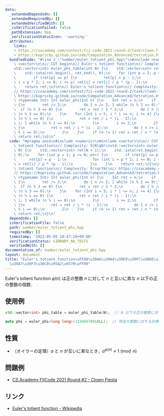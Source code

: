 ```yaml
---
data:
  _extendedDependsOn: []
  _extendedRequiredBy: []
  _extendedVerifiedWith: []
  _isVerificationFailed: false
  _pathExtension: hpp
  _verificationStatusIcon: ':warning:'
  attributes:
    links:
    - https://csacademy.com/contest/fii-code-2021-round-2/task/clown-fiesta/
    - https://kopricky.github.io/code/Computation_Advanced/tetration.html
  bundledCode: "#line 2 \"number/euler_totient_phi.hpp\"\n#include <numeric>\n#include\
    \ <vector>\n\n// CUT begin\n// Euler's totient function\n// Complexity: O(NlgN)\n\
    std::vector<int> euler_phi_table(int N) {\n    std::vector<int> ret(N + 1);\n\
    \    std::iota(ret.begin(), ret.end(), 0);\n    for (int p = 2; p <= N; p++) {\n\
    \        if (ret[p] == p) {\n            ret[p] = p - 1;\n            for (int\
    \ i = p * 2; i <= N; i += p) ret[i] = ret[i] / p * (p - 1);\n        }\n    }\n\
    \    return ret;\n}\n\n// Euler's totient function\n// Complexity: O(sqrtN)\n\
    // https://csacademy.com/contest/fii-code-2021-round-2/task/clown-fiesta/\n//\
    \ https://kopricky.github.io/code/Computation_Advanced/tetration.html\ntemplate\
    \ <typename Int> Int euler_phi(Int n) {\n    Int ret = n;\n    if (n % 2 == 0)\
    \ {\n        ret /= 2;\n        do { n /= 2; } while (n % 2 == 0);\n    }\n  \
    \  if (n % 3 == 0) {\n        ret = ret / 3 * 2;\n        do { n /= 3; } while\
    \ (n % 3 == 0);\n    }\n    for (Int i = 5; i * i <= n; i += 4) {\n        if\
    \ (n % i == 0) {\n            ret = ret / i * (i - 1);\n            do { n /=\
    \ i; } while (n % i == 0);\n        }\n        i += 2;\n        if (n % i == 0)\
    \ {\n            ret = ret / i * (i - 1);\n            do { n /= i; } while (n\
    \ % i == 0);\n        }\n    }\n    if (n != 1) ret = ret / n * (n - 1);\n   \
    \ return ret;\n}\n"
  code: "#pragma once\n#include <numeric>\n#include <vector>\n\n// CUT begin\n// Euler's\
    \ totient function\n// Complexity: O(NlgN)\nstd::vector<int> euler_phi_table(int\
    \ N) {\n    std::vector<int> ret(N + 1);\n    std::iota(ret.begin(), ret.end(),\
    \ 0);\n    for (int p = 2; p <= N; p++) {\n        if (ret[p] == p) {\n      \
    \      ret[p] = p - 1;\n            for (int i = p * 2; i <= N; i += p) ret[i]\
    \ = ret[i] / p * (p - 1);\n        }\n    }\n    return ret;\n}\n\n// Euler's\
    \ totient function\n// Complexity: O(sqrtN)\n// https://csacademy.com/contest/fii-code-2021-round-2/task/clown-fiesta/\n\
    // https://kopricky.github.io/code/Computation_Advanced/tetration.html\ntemplate\
    \ <typename Int> Int euler_phi(Int n) {\n    Int ret = n;\n    if (n % 2 == 0)\
    \ {\n        ret /= 2;\n        do { n /= 2; } while (n % 2 == 0);\n    }\n  \
    \  if (n % 3 == 0) {\n        ret = ret / 3 * 2;\n        do { n /= 3; } while\
    \ (n % 3 == 0);\n    }\n    for (Int i = 5; i * i <= n; i += 4) {\n        if\
    \ (n % i == 0) {\n            ret = ret / i * (i - 1);\n            do { n /=\
    \ i; } while (n % i == 0);\n        }\n        i += 2;\n        if (n % i == 0)\
    \ {\n            ret = ret / i * (i - 1);\n            do { n /= i; } while (n\
    \ % i == 0);\n        }\n    }\n    if (n != 1) ret = ret / n * (n - 1);\n   \
    \ return ret;\n}\n"
  dependsOn: []
  isVerificationFile: false
  path: number/euler_totient_phi.hpp
  requiredBy: []
  timestamp: '2021-05-05 10:47:28+09:00'
  verificationStatus: LIBRARY_NO_TESTS
  verifiedWith: []
documentation_of: number/euler_totient_phi.hpp
layout: document
title: "Euler's totient function\uFF08\u30AA\u30A4\u30E9\u30FC\u306E\u30C8\u30FC\u30B7\
  \u30A7\u30F3\u30C8\u95A2\u6570\uFF09"
---
```


Euler's totient function $\varphi(n)$ は正の整数 $n$ に対して $n$ と互いに素な $n$ 以下の正の整数の個数．

## 使用例

``` cpp
std::vector<int> phi_table = euler_phi_table(N);  // N 以下の正の整数に対するテーブル作成 O(N log N)

auto phi = euler_phi<long long>(12345678910LL);  // 特定の整数に対する計算 O(sqrt N)
```

## 性質

- （オイラーの定理）$a$ と $n$ が互いに素なとき，$\displaystyle a^{\varphi(n)} \equiv 1 \pmod{n}$

## 問題例

- [CS Academy FIICode 2021 Round #2 - Clown Fiesta](https://csacademy.com/contest/fii-code-2021-round-2/task/clown-fiesta/)

## リンク

- [Euler's totient function - Wikipedia](https://en.wikipedia.org/wiki/Euler%27s_totient_function)
